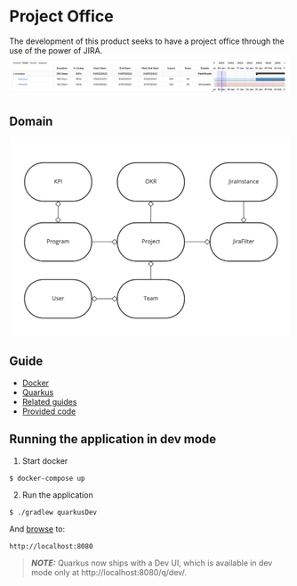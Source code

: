 # Project Office

The development of this product seeks to have a project office through the use of the power of JIRA.
![Gantt](docs/img/gantt.png)
## Domain
![Domain model](docs/img/domain.jpg)
## Guide
- [Docker](docs/DOCKER.md)
- [Quarkus](docs/QUARKUS.md)
- [Related guides](docs/GUIDES.md)
- [Provided code](docs/PROVIDEDCODE.md)

## Running the application in dev mode
1. Start docker
```shell script
$ docker-compose up
```
2. Run the application 
```shell script
$ ./gradlew quarkusDev
```
And [browse](http://localhost:8080) to:
```
http://localhost:8080
```
> **_NOTE:_**  Quarkus now ships with a Dev UI, which is available in dev mode only at http://localhost:8080/q/dev/.

